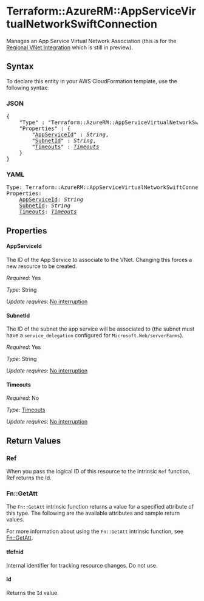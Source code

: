 # Terraform::AzureRM::AppServiceVirtualNetworkSwiftConnection

Manages an App Service Virtual Network Association (this is for the [Regional VNet Integration](https://docs.microsoft.com/en-us/azure/app-service/web-sites-integrate-with-vnet#regional-vnet-integration) which is still in preview).

## Syntax

To declare this entity in your AWS CloudFormation template, use the following syntax:

### JSON

<pre>
{
    "Type" : "Terraform::AzureRM::AppServiceVirtualNetworkSwiftConnection",
    "Properties" : {
        "<a href="#appserviceid" title="AppServiceId">AppServiceId</a>" : <i>String</i>,
        "<a href="#subnetid" title="SubnetId">SubnetId</a>" : <i>String</i>,
        "<a href="#timeouts" title="Timeouts">Timeouts</a>" : <i><a href="timeouts.md">Timeouts</a></i>
    }
}
</pre>

### YAML

<pre>
Type: Terraform::AzureRM::AppServiceVirtualNetworkSwiftConnection
Properties:
    <a href="#appserviceid" title="AppServiceId">AppServiceId</a>: <i>String</i>
    <a href="#subnetid" title="SubnetId">SubnetId</a>: <i>String</i>
    <a href="#timeouts" title="Timeouts">Timeouts</a>: <i><a href="timeouts.md">Timeouts</a></i>
</pre>

## Properties

#### AppServiceId

The ID of the App Service to associate to the VNet. Changing this forces a new resource to be created.

_Required_: Yes

_Type_: String

_Update requires_: [No interruption](https://docs.aws.amazon.com/AWSCloudFormation/latest/UserGuide/using-cfn-updating-stacks-update-behaviors.html#update-no-interrupt)

#### SubnetId

The ID of the subnet the app service will be associated to (the subnet must have a `service_delegation` configured for `Microsoft.Web/serverFarms`).

_Required_: Yes

_Type_: String

_Update requires_: [No interruption](https://docs.aws.amazon.com/AWSCloudFormation/latest/UserGuide/using-cfn-updating-stacks-update-behaviors.html#update-no-interrupt)

#### Timeouts

_Required_: No

_Type_: <a href="timeouts.md">Timeouts</a>

_Update requires_: [No interruption](https://docs.aws.amazon.com/AWSCloudFormation/latest/UserGuide/using-cfn-updating-stacks-update-behaviors.html#update-no-interrupt)

## Return Values

### Ref

When you pass the logical ID of this resource to the intrinsic `Ref` function, Ref returns the Id.

### Fn::GetAtt

The `Fn::GetAtt` intrinsic function returns a value for a specified attribute of this type. The following are the available attributes and sample return values.

For more information about using the `Fn::GetAtt` intrinsic function, see [Fn::GetAtt](https://docs.aws.amazon.com/AWSCloudFormation/latest/UserGuide/intrinsic-function-reference-getatt.html).

#### tfcfnid

Internal identifier for tracking resource changes. Do not use.

#### Id

Returns the <code>Id</code> value.

